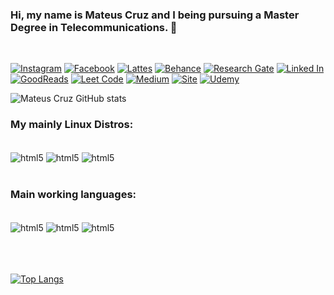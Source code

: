 ###  Hi, my name is Mateus Cruz and I being pursuing a Master Degree in Telecommunications. 🫶
<br/>

[![Instagram](https://img.shields.io/badge/Instagram-E4405F?style=for-the-badge&logo=instagram&logoColor=white)](https://www.instagram.com/matteuscruz/)
[![Facebook](https://img.shields.io/badge/Facebook-1877F2?style=for-the-badge&logo=facebook&logoColor=white)](https://www.facebook.com/Matteuscruz/)
[![Lattes](https://img.shields.io/badge/Academia-fff?style=for-the-badge&logo=academia&logoColor=black)](http://lattes.cnpq.br/5613080668124303)
[![Behance](https://img.shields.io/badge/-Behance-blue?style=for-the-badge&logo=behance&logoColor=white)]()
[![Research Gate](	https://img.shields.io/badge/Research_Gate-00CCBB.svg?&style=for-the-badge&logo=ResearchGate&logoColor=white)](https://www.researchgate.net/profile/Mateus_Cruz6)
[![Linked In](https://img.shields.io/badge/LinkedIn-0077B5?style=for-the-badge&logo=linkedin&logoColor=white)](https://www.linkedin.com/in/matteuscruz/)
[![GoodReads](https://img.shields.io/badge/Goodreads-372213?style=for-the-badge&logo=goodreads&logoColor=white)](https://www.goodreads.com/user/show/130308663-mateus-cruz)
[![Leet Code](https://img.shields.io/badge/-LeetCode-FFA116?style=for-the-badge&logo=LeetCode&logoColor=black)](https://leetcode.com/matteuscruz/)
[![Medium](https://img.shields.io/badge/Medium-12100E?style=for-the-badge&logo=medium&logoColor=white)](https://medium.com/@mateusraimundodacruz)
[![Site](https://img.shields.io/badge/website-000000?style=for-the-badge&logo=About.me&logoColor=white)](https://www.uaiot.tk/)
[![Udemy](https://img.shields.io/badge/Udemy-EC5252?style=for-the-badge&logo=Udemy&logoColor=white)](https://www.udemy.com/user/matteuscruz/)

![Mateus Cruz GitHub stats](https://github-readme-stats.vercel.app/api?username=matteuscruz&show_icons=true&theme=dracula)

### My mainly Linux Distros:
<div style="display inline_block"><br/>
    <img align="center" alt="html5" src="https://img.shields.io/badge/Arch_Linux-1793D1?style=for-the-badge&logo=arch-linux&logoColor=white" />
    <img align="center" alt="html5" src="https://img.shields.io/badge/Debian-A81D33?style=for-the-badge&logo=debian&logoColor=white" />
    <img align="center" alt="html5" src="	https://img.shields.io/badge/Kali_Linux-557C94?style=for-the-badge&logo=kali-linux&logoColor=white" />
</div><br/)>

### Main working languages:
<div style="display inline_block"><br/>
<img align="center" alt="html5" src="https://img.shields.io/badge/Python-3776AB?style=for-the-badge&logo=python&logoColor=white"/>
<img align="center" alt="html5" src="https://img.shields.io/badge/R-276DC3?style=for-the-badge&logo=r&logoColor=white"/>
<img align="center" alt="html5" src="https://img.shields.io/badge/JavaScript-F7DF1E?style=for-the-badge&logo=javascript&logoColor=black" />
</div><br/)>

<br/>
<br/>

[![Top Langs](https://github-readme-stats.vercel.app/api/top-langs/?username=matteuscruz)](https://github.com/anuraghazra/github-readme-stats)

